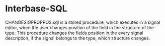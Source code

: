 # Interbase-SQL
CHANGESIGPROPPOS.sql is a stored procedure, which executes in a signal editor, when the user changes position of the field in the structure of the type. This procedure changes the fields position in the every signal description, if the signal belongs to the type, which structure changes. 
